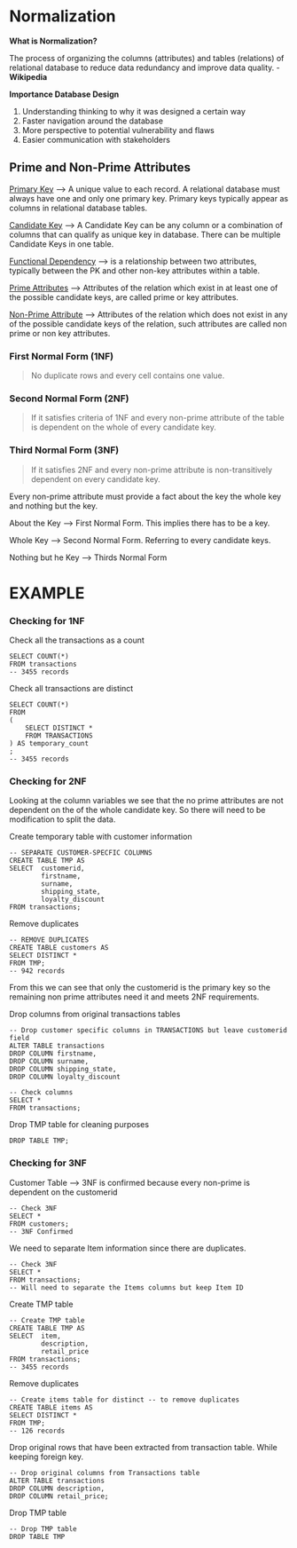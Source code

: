 # Normalization

**What is Normalization?**

The process of organizing the columns (attributes) and tables (relations) of relational database to reduce data redundancy and improve data quality. - **Wikipedia**

**Importance Database Design**

1. Understanding thinking to why it was designed a certain way
2. Faster navigation around the database
3. More perspective to potential vulnerability and flaws
4. Easier communication with stakeholders

## Prime and Non-Prime Attributes

[Primary Key](https://searchsqlserver.techtarget.com/definition/primary-key) —> A unique value to each record. A relational database must always have one and only one primary key. Primary keys typically appear as columns in relational database tables.

[Candidate Key](https://blog.sqlauthority.com/2009/10/22/sql-server-difference-candidate-keys-primary-key-simple-words/) —> A Candidate Key can be any column or a combination of columns that can qualify as unique key in database. There can be multiple Candidate Keys in one table. 

[Functional Dependency](https://opentextbc.ca/dbdesign01/chapter/chapter-11-functional-dependencies/) —> is a relationship between two attributes, typically between the PK and other non-key attributes within a table.

[Prime Attributes](https://ashutoshtripathi.com/gate/dbms/normalization-normal-forms/prime-and-non-prime-attributes/) —> Attributes of the relation which exist in at least one of the possible candidate keys, are called prime or key attributes.

[Non-Prime Attribute](https://ashutoshtripathi.com/gate/dbms/normalization-normal-forms/prime-and-non-prime-attributes/) —> Attributes of the relation which does not exist in any of the possible candidate keys of the relation, such attributes are called non prime or non key attributes.


### First Normal Form (1NF)

> No duplicate rows and every cell contains one value.

### Second Normal Form (2NF)

> If it satisfies criteria of 1NF and every non-prime attribute of the table is dependent on the whole of every candidate key.

### Third Normal Form (3NF)

> If it satisfies 2NF and every non-prime attribute is non-transitively dependent on every candidate key.

Every non-prime attribute must provide a fact about the key the whole key and nothing but the key.

About the Key —> First Normal Form. This implies there has to be a key.

Whole Key —> Second Normal Form. Referring to every candidate keys.

Nothing but he Key —> Thirds Normal Form

# EXAMPLE

### Checking for 1NF

Check all the transactions as a count 

    SELECT COUNT(*)
    FROM transactions
    -- 3455 records

Check all transactions are distinct

    SELECT COUNT(*)
    FROM
    (
    	SELECT DISTINCT *
    	FROM TRANSACTIONS
    ) AS temporary_count
    ;
    -- 3455 records

### Checking for 2NF

Looking at the column variables we see that the  no prime attributes are not dependent on the of the whole candidate key. So there will need to be modification to split the data.

Create temporary table with customer information

    -- SEPARATE CUSTOMER-SPECFIC COLUMNS
    CREATE TABLE TMP AS
    SELECT 	customerid,
    		firstname,
    		surname,
    		shipping_state,
    		loyalty_discount
    FROM transactions;

Remove duplicates

    -- REMOVE DUPLICATES
    CREATE TABLE customers AS
    SELECT DISTINCT *
    FROM TMP;
    -- 942 records

From this we can see that only the customerid is the primary key so the remaining non prime attributes need it and meets 2NF requirements.

Drop columns from original transactions tables

    -- Drop customer specific columns in TRANSACTIONS but leave customerid field
    ALTER TABLE transactions
    DROP COLUMN firstname,
    DROP COLUMN surname,
    DROP COLUMN shipping_state,
    DROP COLUMN loyalty_discount
    
    -- Check columns
    SELECT *
    FROM transactions;

Drop TMP table for cleaning purposes

    DROP TABLE TMP;

### Checking for 3NF

Customer Table —> 3NF is confirmed because every non-prime is dependent on the customerid

    -- Check 3NF
    SELECT *
    FROM customers;
    -- 3NF Confirmed

We need to separate Item information since there are duplicates. 

    -- Check 3NF
    SELECT *
    FROM transactions;
    -- Will need to separate the Items columns but keep Item ID

Create TMP table

    -- Create TMP table
    CREATE TABLE TMP AS
    SELECT 	item,
    		description,
    		retail_price
    FROM transactions;
    -- 3455 records

Remove duplicates

    -- Create items table for distinct -- to remove duplicates
    CREATE TABLE items AS
    SELECT DISTINCT *
    FROM TMP;
    -- 126 records

Drop original rows that have been extracted from transaction table. While keeping foreign key.

    -- Drop original columns from Transactions table
    ALTER TABLE transactions
    DROP COLUMN description,
    DROP COLUMN retail_price;

Drop TMP table

    -- Drop TMP table
    DROP TABLE TMP
